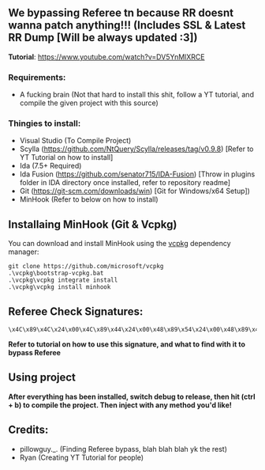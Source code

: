 ## We bypassing Referee tn because RR doesnt wanna patch anything!!! (Includes SSL & Latest RR Dump [Will be always updated :3])

**Tutorial**: https://www.youtube.com/watch?v=DV5YnMlXRCE

### Requirements:
- A fucking brain (Not that hard to install this shit, follow a YT tutorial, and compile the given project with this source)

### Thingies to install:
- Visual Studio (To Compile Project)
- Scylla (https://github.com/NtQuery/Scylla/releases/tag/v0.9.8) [Refer to YT Tutorial on how to install]
- Ida (7.5+ Required)
- Ida Fusion (https://github.com/senator715/IDA-Fusion) [Throw in plugins folder in IDA directory once installed, refer to repository readme]
- Git (https://git-scm.com/downloads/win) [Git for Windows/x64 Setup])
- MinHook (Refer to below on how to install)

## Installaing MinHook (Git & Vcpkg)

You can download and install MinHook using the [vcpkg](https://github.com/Microsoft/vcpkg) dependency manager:

    git clone https://github.com/microsoft/vcpkg
    .\vcpkg\bootstrap-vcpkg.bat
    .\vcpkg\vcpkg integrate install
    .\vcpkg\vcpkg install minhook



    
## Referee Check Signatures:
    \x4C\x89\x4C\x24\x00\x4C\x89\x44\x24\x00\x48\x89\x54\x24\x00\x48\x89\x4C\x24\x00\x48\x81\xEC\x00\x00\x00\x00\x48\x8B\x05\x00\x00\x00\x00\x48\x33\xC4\x48\x89\x84\x24\x00\x00\x00\x00\x48\x8D\x84\x24

**Refer to tutorial on how to use this signature, and what to find with it to bypass Referee**


## Using project
**After everything has been installed, switch debug to release, then hit (ctrl + b) to compile the project. Then inject with any method you'd like!**

## Credits:
- pillowguy._. (Finding Referee bypass, blah blah blah yk the rest)
- Ryan (Creating YT Tutorial for people)
  
